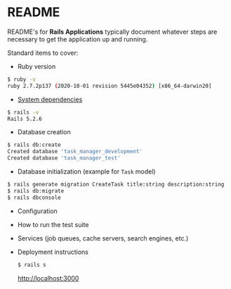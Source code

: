 # README

README's for **Rails Applications** typically document whatever steps are necessary to get the
application up and running.

Standard items to cover:

* Ruby version
```bash
$ ruby -v
ruby 2.7.2p137 (2020-10-01 revision 5445e04352) [x86_64-darwin20]
```

* [System dependencies](https://github.com/tvaroglu/task_manager/blob/main/Gemfile)
```bash
$ rails -v
Rails 5.2.6
```

* Database creation
```bash
$ rails db:create
Created database 'task_manager_development'
Created database 'task_manager_test'
```

* Database initialization (example for `Task` model)
```bash
$ rails generate migration CreateTask title:string description:string
$ rails db:migrate
$ rails dbconsole
```

* Configuration

* How to run the test suite

* Services (job queues, cache servers, search engines, etc.)

* Deployment instructions
    ```bash
    $ rails s
    ```
    [http://localhost:3000](http://localhost:3000)
